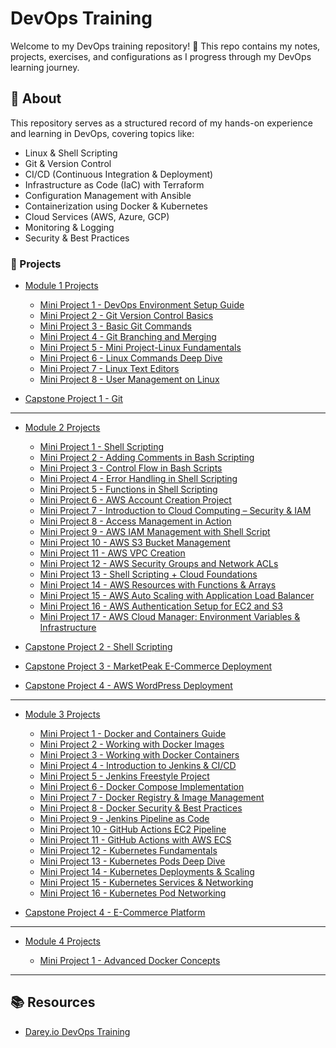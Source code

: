 # DevOps Training

Welcome to my DevOps training repository! 🚀 This repo contains my notes, projects, exercises, and configurations as I progress through my DevOps learning journey.

## 📌 About

This repository serves as a structured record of my hands-on experience and learning in DevOps, covering topics like:

- Linux & Shell Scripting
- Git & Version Control
- CI/CD (Continuous Integration & Deployment)
- Infrastructure as Code (IaC) with Terraform
- Configuration Management with Ansible
- Containerization using Docker & Kubernetes
- Cloud Services (AWS, Azure, GCP)
- Monitoring & Logging
- Security & Best Practices

### 🚀 Projects

- [Module 1 Projects](Module-1/)

  - [Mini Project 1 - DevOps Environment Setup Guide](Module-1/mini-project-1/README.md)
  - [Mini Project 2 - Git Version Control Basics](Module-1/mini-project-2/README.md)
  - [Mini Project 3 - Basic Git Commands](Module-1/mini-project-3/README.md)
  - [Mini Project 4 - Git Branching and Merging](Module-1/mini-project-4/README.md)
  - [Mini Project 5 - Mini Project-Linux Fundamentals](Module-1/mini-project-5/README.md)
  - [Mini Project 6 - Linux Commands Deep Dive](Module-1/mini-project-6/README.md)
  - [Mini Project 7 - Linux Text Editors](Module-1/mini-project-7/README.md)
  - [Mini Project 8 - User Management on Linux](Module-1/mini-project-8/README.md)

- [Capstone Project 1 - Git](Module-1/capstone-project-1/README.md)

---

- [Module 2 Projects](Module-2/)

  - [Mini Project 1 - Shell Scripting](Module-2/mini-project-01/README.md)
  - [Mini Project 2 - Adding Comments in Bash Scripting](Module-2/mini-project-02/README.md)
  - [Mini Project 3 - Control Flow in Bash Scripts](Module-2/mini-project-03/README.md)
  - [Mini Project 4 - Error Handling in Shell Scripting](Module-2/mini-project-04/README.md)
  - [Mini Project 5 - Functions in Shell Scripting](Module-2/mini-project-05/README.md)
  - [Mini Project 6 - AWS Account Creation Project](Module-2/mini-project-06/README.md)
  - [Mini Project 7 - Introduction to Cloud Computing – Security & IAM](Module-2/mini-project-07/README.md)
  - [Mini Project 8 - Access Management in Action](Module-2/mini-project-08/README.md)
  - [Mini Project 9 - AWS IAM Management with Shell Script](Module-2/mini-project-09/README.md)
  - [Mini Project 10 - AWS S3 Bucket Management](Module-2/mini-project-10/README.md)
  - [Mini Project 11 - AWS VPC Creation](Module-2/mini-project-11/README.md)
  - [Mini Project 12 - AWS Security Groups and Network ACLs](Module-2/mini-project-12/README.md)
  - [Mini Project 13 - Shell Scripting + Cloud Foundations](Module-2/mini-project-13/README.md)
  - [Mini Project 14 - AWS Resources with Functions & Arrays](Module-2/mini-project-14/README.md)
  - [Mini Project 15 - AWS Auto Scaling with Application Load Balancer](Module-2/mini-project-15/README.md)
  - [Mini Project 16 - AWS Authentication Setup for EC2 and S3](Module-2/mini-project-16/README.md)
  - [Mini Project 17 - AWS Cloud Manager: Environment Variables & Infrastructure](Module-2/mini-project-17/README.md)

- [Capstone Project 2 - Shell Scripting](Module-2/capstone-project-2/README.md)
- [Capstone Project 3 - MarketPeak E-Commerce Deployment](Module-2/capstone-project-3/README.md)
- [Capstone Project 4 - AWS WordPress Deployment](Module-2/capstone-project-4/README.md)

---

- [Module 3 Projects](Module-3/)

  - [Mini Project 1 - Docker and Containers Guide](Module-3/mini-project-01/README.md)
  - [Mini Project 2 - Working with Docker Images](Module-3/mini-project-02/README.md)
  - [Mini Project 3 - Working with Docker Containers](Module-3/mini-project-03/README.md)
  - [Mini Project 4 - Introduction to Jenkins & CI/CD](Module-3/mini-project-04/README.md)
  - [Mini Project 5 - Jenkins Freestyle Project](Module-3/mini-project-05/README.md)
  - [Mini Project 6 - Docker Compose Implementation](Module-3/mini-project-06/README.md)
  - [Mini Project 7 - Docker Registry & Image Management](Module-3/mini-project-07/README.md)
  - [Mini Project 8 - Docker Security & Best Practices](Module-3/mini-project-08/README.md)
  - [Mini Project 9 - Jenkins Pipeline as Code](Module-3/mini-project-09/README.md)
  - [Mini Project 10 - GitHub Actions EC2 Pipeline](Module-3/mini-project-10/README.md)
  - [Mini Project 11 - GitHub Actions with AWS ECS](Module-3/mini-project-11/README.md)
  - [Mini Project 12 - Kubernetes Fundamentals](Module-3/mini-project-12/README.md)
  - [Mini Project 13 - Kubernetes Pods Deep Dive](Module-3/mini-project-13/README.md)
  - [Mini Project 14 - Kubernetes Deployments & Scaling](Module-3/mini-project-14/README.md)
  - [Mini Project 15 - Kubernetes Services & Networking](Module-3/mini-project-15/README.md)
  - [Mini Project 16 - Kubernetes Pod Networking](Module-3/mini-project-16/README.md)

- [Capstone Project 4 - E-Commerce Platform](Module-3/capstone-project-5/README.md)

---

- [Module 4 Projects](Module-4/)

  - [Mini Project 1 - Advanced Docker Concepts](Module-4/mini-project-01/README.md)


---

## 📚 Resources

- [Darey.io DevOps Training](https://3mtt.academy.darey.io/)
